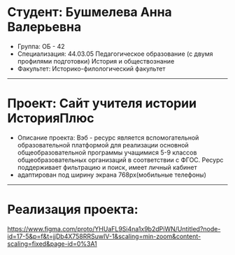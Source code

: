 # Студент: Бушмелева Анна Валерьевна
- Группа: ОБ - 42
- Специализация: 44.03.05 Педагогическое образование (с двумя профилями подготовки) История и обществознание
- Факультет: Историко-филологический факультет
---
# Проект: Сайт учителя истории ИсторияПлюс
- Описание проекта: Вэб - ресурс является вспомогательной образовательной платформой для реализации основной общеобразовательной программы учащимися 5-9 классов общеобразовательных организаций в соответствии с ФГОС. Ресурс поддерживает фильтрацию и поиск, имеет личный кабинет
- адаптирован под  ширину экрана 768px(мобильные телефоны)
---
# Реализация проекта:
https://www.figma.com/proto/YHUaFL9Si4na1x9b2dPiWN/Untitled?node-id=17-5&p=f&t=jjDb4X758RRSuwIV-1&scaling=min-zoom&content-scaling=fixed&page-id=0%3A1

